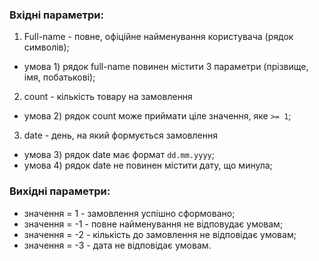 ### Вхідні параметри: 
1. Full-name - повне, офіційне найменування користувача (рядок символів);
* умова 1) рядок full-name повинен містити 3 параметри (прізвище, імя, побатькові);
2. count - кількість товару на замовлення
* умова 2) рядок count може приймати ціле значення, яке `>= 1`;
3. date - день, на який формується замовлення 
* умова 3) рядок date має формат `dd.mm.yyyy`;
* умова 4) рядок date не повинен містити дату, що минула;
### Вихідні параметри:
* значення = 1 - замовлення успішно сформовано; 
* значення = -1 - повне найменування не відповудає умовам;
* значення  = -2 - кількість до замовлення не відповідає умовам;
* значення = -3 - дата не відповідає умовам.